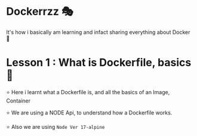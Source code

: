 # Dockerrzz 🎭

It's how i basically am learning and infact sharing everything about Docker 🚀

# Lesson 1 : What is Dockerfile, basics 🎃

⭐ Here i learnt what a Dockerfile is, and all the basics of an Image, Container

⭐ We are using a NODE Api, to understand how a Dockerfile works.

⭐ Also we are using `Node Ver 17-alpine`
